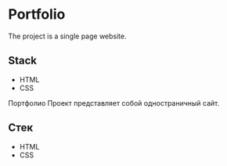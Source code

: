 # Portfolio
The project is a single page website.

## Stack
* HTML
* CSS

Портфолио
Проект представляет собой одностраничный сайт.

## Стек
* HTML
* CSS
